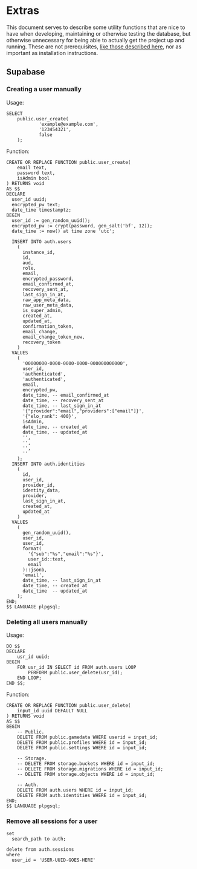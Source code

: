 # Extras

This document serves to describe some utility functions that are nice to have when developing, maintaining or otherwise testing the database, but otherwise unnecessary for being able to actually get the project up and running. These are not prerequisites, [like those described here](./PREREQUISITES.md), nor as important as installation instructions.

## Supabase
### Creating a user manually

Usage:

```postgresql
SELECT
    public.user_create(
            'example@example.com',
            '123454321',
            false
    );
```

Function:
```postgresql
CREATE OR REPLACE FUNCTION public.user_create(
    email text,
    password text,
    isAdmin bool
) RETURNS void
AS $$
DECLARE
  user_id uuid;
  encrypted_pw text;
  date_time timestamptz;
BEGIN
  user_id := gen_random_uuid();
  encrypted_pw := crypt(password, gen_salt('bf', 12));
  date_time := now() at time zone 'utc';
  
  INSERT INTO auth.users
    (
      instance_id,
      id,
      aud,
      role,
      email,
      encrypted_password,
      email_confirmed_at,
      recovery_sent_at,
      last_sign_in_at,
      raw_app_meta_data,
      raw_user_meta_data,
      is_super_admin,
      created_at,
      updated_at,
      confirmation_token,
      email_change,
      email_change_token_new,
      recovery_token
    )
  VALUES
    (
      '00000000-0000-0000-0000-000000000000',
      user_id,
      'authenticated',
      'authenticated',
      email,
      encrypted_pw,
      date_time, -- email_confirmed_at
      date_time, -- recovery_sent_at
      date_time, -- last_sign_in_at
      '{"provider":"email","providers":["email"]}',
      '{"elo_rank": 400}',
      isAdmin,
      date_time, -- created_at
      date_time, -- updated_at
      '',
      '',
      '',
      ''
    );
  INSERT INTO auth.identities
    (
      id,
      user_id,
      provider_id,
      identity_data,
      provider,
      last_sign_in_at,
      created_at,
      updated_at
    )
  VALUES
    (
      gen_random_uuid(),
      user_id,
      user_id,
      format(
        '{"sub":"%s","email":"%s"}',
        user_id::text,
        email
      )::jsonb,
      'email',
      date_time, -- last_sign_in_at
      date_time, -- created_at
      date_time  -- updated_at
    );
END;
$$ LANGUAGE plpgsql;
```

### Deleting all users manually

Usage:
```postgresql
DO $$
DECLARE
    usr_id uuid;
BEGIN
    FOR usr_id IN SELECT id FROM auth.users LOOP
        PERFORM public.user_delete(usr_id);
    END LOOP;
END $$;
```

Function:
```postgresql
CREATE OR REPLACE FUNCTION public.user_delete(
    input_id uuid DEFAULT NULL
) RETURNS void
AS $$
BEGIN
    -- Public.
    DELETE FROM public.gamedata WHERE userid = input_id;
    DELETE FROM public.profiles WHERE id = input_id;
    DELETE FROM public.settings WHERE id = input_id;

    -- Storage.
    -- DELETE FROM storage.buckets WHERE id = input_id;
    -- DELETE FROM storage.migrations WHERE id = input_id;
    -- DELETE FROM storage.objects WHERE id = input_id;

    -- Auth.
    DELETE FROM auth.users WHERE id = input_id;
    DELETE FROM auth.identities WHERE id = input_id;
END;
$$ LANGUAGE plpgsql;
```

### Remove all sessions for a user

```postgresql
set
  search_path to auth;

delete from auth.sessions
where
  user_id = 'USER-UUID-GOES-HERE'
```
